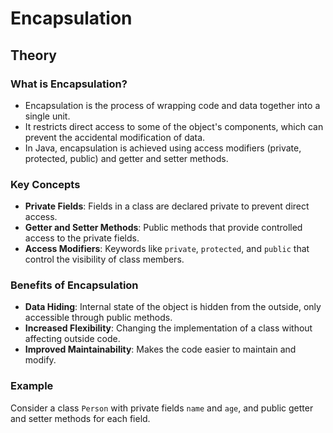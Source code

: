 # Encapsulation

## Theory

### What is Encapsulation?
- Encapsulation is the process of wrapping code and data together into a single unit.
- It restricts direct access to some of the object's components, which can prevent the accidental modification of data.
- In Java, encapsulation is achieved using access modifiers (private, protected, public) and getter and setter methods.

### Key Concepts
- **Private Fields**: Fields in a class are declared private to prevent direct access.
- **Getter and Setter Methods**: Public methods that provide controlled access to the private fields.
- **Access Modifiers**: Keywords like `private`, `protected`, and `public` that control the visibility of class members.

### Benefits of Encapsulation
- **Data Hiding**: Internal state of the object is hidden from the outside, only accessible through public methods.
- **Increased Flexibility**: Changing the implementation of a class without affecting outside code.
- **Improved Maintainability**: Makes the code easier to maintain and modify.

### Example
Consider a class `Person` with private fields `name` and `age`, and public getter and setter methods for each field.
